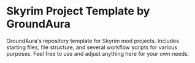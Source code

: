 # Skyrim Project Template by GroundAura

GroundAura's repository template for Skyrim mod projects. Includes starting files, file structure, and several workflow scripts for various purposes. Feel free to use and adjust anything here for your own needs.
